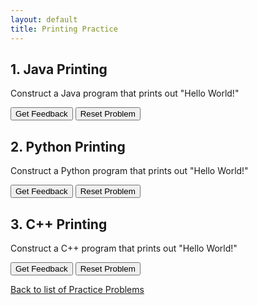 ```yaml
---
layout: default
title: Printing Practice
---
```


## 1. Java Printing
Construct a Java program that prints out "Hello World!"
<div id="question1-sortableTrash" class="sortable-code"></div> 
<div id="question1-sortable" class="sortable-code"></div> 
<div style="clear:both;"></div> 
<p> 
    <input id="question1-feedbackLink" value="Get Feedback" type="button" /> 
    <input id="question1-newInstanceLink" value="Reset Problem" type="button" /> 
</p> 
<script type="text/javascript"> 
(function(){
  var initial = "System.out.print(&quot;Hello &quot;)\n" +
    "System.out.println(&quot;World!&quot;)\n" +
    "System.out.println(&quot;Hello &quot;) #distractor";
  var parsonsPuzzle = new ParsonsWidget({
    "sortableId": "question1-sortable",
    "max_wrong_lines": 10,
    "grader": ParsonsWidget._graders.LineBasedGrader,
    "exec_limit": 2500,
    "can_indent": false,
    "x_indent": 50,
    "lang": "en",
    "trashId": "question1-sortableTrash"
  });
  parsonsPuzzle.init(initial);
  parsonsPuzzle.shuffleLines();
  $("#question1-newInstanceLink").click(function(event){ 
      event.preventDefault(); 
      parsonsPuzzle.shuffleLines(); 
  }); 
  $("#question1-feedbackLink").click(function(event){ 
      event.preventDefault(); 
      parsonsPuzzle.getFeedback(); 
  }); 
})(); 
</script>

## 2. Python Printing
Construct a Python program that prints out "Hello World!"
<div id="question2-sortableTrash" class="sortable-code"></div> 
<div id="question2-sortable" class="sortable-code"></div> 
<div style="clear:both;"></div> 
<p> 
    <input id="question2-feedbackLink" value="Get Feedback" type="button" /> 
    <input id="question2-newInstanceLink" value="Reset Problem" type="button" /> 
</p> 
<script type="text/javascript"> 
(function(){
  var initial = "print(&quot;Hello &quot;, endl=&quot;&quot;)\n" +
    "print(&quot;World!&quot;)\n" +
    "print(&quot;Hello &quot;) #distractor";
  var parsonsPuzzle = new ParsonsWidget({
    "sortableId": "question2-sortable",
    "max_wrong_lines": 10,
    "grader": ParsonsWidget._graders.LineBasedGrader,
    "exec_limit": 2500,
    "can_indent": false,
    "x_indent": 50,
    "lang": "en",
    "trashId": "question2-sortableTrash"
  });
  parsonsPuzzle.init(initial);
  parsonsPuzzle.shuffleLines();
  $("#question2-newInstanceLink").click(function(event){ 
      event.preventDefault(); 
      parsonsPuzzle.shuffleLines(); 
  }); 
  $("#question2-feedbackLink").click(function(event){ 
      event.preventDefault(); 
      parsonsPuzzle.getFeedback(); 
  }); 
})(); 
</script>


## 3. C++ Printing
Construct a C++ program that prints out "Hello World!"

<div id="question3-sortableTrash" class="sortable-code"></div> 
<div id="question3-sortable" class="sortable-code"></div> 
<div style="clear:both;"></div> 
<p> 
    <input id="question3-feedbackLink" value="Get Feedback" type="button" /> 
    <input id="question3-newInstanceLink" value="Reset Problem" type="button" /> 
</p> 
<script type="text/javascript"> 
(function(){
  var initial = "cout &lt;&lt; &quot;Hello &quot;;\n" +
    "cout &lt;&lt; &quot;World!&quot; &lt;&lt; endl;\n" +
    "cout &lt;&lt; &quot;Hello&quot; &lt;&lt; endl; #distractor";
  var parsonsPuzzle = new ParsonsWidget({
    "sortableId": "question3-sortable",
    "max_wrong_lines": 10,
    "grader": ParsonsWidget._graders.LineBasedGrader,
    "exec_limit": 2500,
    "can_indent": false,
    "x_indent": 50,
    "lang": "en",
    "trashId": "question3-sortableTrash"
  });
  parsonsPuzzle.init(initial);
  parsonsPuzzle.shuffleLines();
  $("#question3-newInstanceLink").click(function(event){ 
      event.preventDefault(); 
      parsonsPuzzle.shuffleLines(); 
  }); 
  $("#question3-feedbackLink").click(function(event){ 
      event.preventDefault(); 
      parsonsPuzzle.getFeedback(); 
  }); 
})(); 
</script>

[Back to list of Practice Problems](./index.html)
